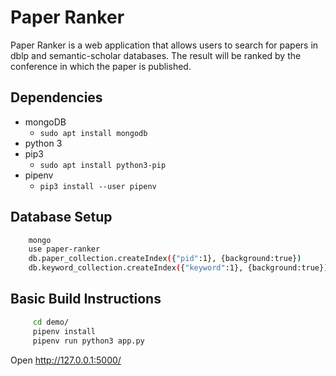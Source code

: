 # Paper Ranker
Paper Ranker is a web application that allows users to search for papers in dblp and semantic-scholar databases. The result will be ranked by the conference in which the paper is published.
## Dependencies
* mongoDB
  * `sudo apt install mongodb`
* python 3
* pip3
  * `sudo apt install python3-pip`
* pipenv
  * `pip3 install --user pipenv`

## Database Setup
```bash
    mongo
    use paper-ranker
    db.paper_collection.createIndex({"pid":1}, {background:true})
    db.keyword_collection.createIndex({"keyword":1}, {background:true})
```
## Basic Build Instructions

 ```bash 
      cd demo/
      pipenv install
      pipenv run python3 app.py
  ```
Open http://127.0.0.1:5000/

